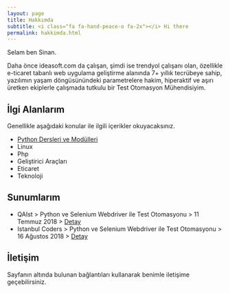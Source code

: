 ```yaml
---
layout: page
title: Hakkımda
subtitle: <i class="fa fa-hand-peace-o fa-2x"></i> Hi there
permalink: hakkimda.html
---
```


Selam ben Sinan. 

Daha önce ideasoft.com da çalışan, şimdi ise trendyol çalışanı olan, özellikle e-ticaret tabanlı web uygulama geliştirme alanında 7+ yıllık tecrübeye sahip, yazılımın yaşam döngüsünündeki parametrelere hakim, hiperaktif ve aşırı üretken ekiplerle çalışmada tutkulu bir Test Otomasyon Mühendisiyim.


## İlgi Alanlarım
Genellikle aşağıdaki konular ile ilgili içerikler okuyacaksınız.

- [Python Dersleri ve Modülleri](/python-dersleri-ve-modulleri "Python Dersleri ve Modülleri")
- Linux
- Php
- Geliştirici Araçları
- Eticaret
- Teknoloji


## Sunumlarım
- QAIst > Python ve Selenium Webdriver ile Test Otomasyonu > 11 Temmuz 2018 > [Detay](https://www.meetup.com/QAIstMeetup/events/252359014/)
- Istanbul Coders > Python ve Selenium Webdriver ile Test Otomasyonu > 16 Ağustos 2018 > [Detay](http://istanbulcoders.org/meetings/2018/08/16/python-selenium-test-otomasyon/)

## İletişim

Sayfanın altında bulunan bağlantıları kullanarak benimle iletişime geçebilirsiniz.
